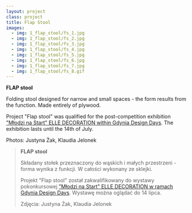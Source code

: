 ```yaml
---
layout: project
class: project
title: Flap Stool
images:
  - img: 1_flap_stool/fs_1.jpg
  - img: 1_flap_stool/fs_2.jpg
  - img: 1_flap_stool/fs_3.jpg
  - img: 1_flap_stool/fs_4.jpg
  - img: 1_flap_stool/fs_5.jpg
  - img: 1_flap_stool/fs_6.jpg
  - img: 1_flap_stool/fs_7.jpg
  - img: 1_flap_stool/fs_8.gif
---
```



**FLAP stool**

Folding stool designed for narrow and small spaces - the form results from the function. Made entirely of plywood.

Project "Flap stool" was qualified for the post-competition exhibition ["Młodzi na Start" ELLE DECORATION within Gdynia Design Days](https://www.elle.pl/decoration/artykul/wystawa-pokonkursowa-mlodzi-na-start-2019-190705024501). The exhibition lasts until the 14th of July.

Photos: Justyna Żak, Klaudia Jelonek


> **FLAP stool**
>
> Składany stołek przeznaczony do wąskich i małych przestrzeni - forma wynika z funkcji. W całości wykonany ze sklejki.
>
> Projekt "Flap stool" został zakwalifikowany do wystawy pokonkursowej ["Młodzi na Start" ELLE DECORATION w ramach Gdynia Design Days](https://www.elle.pl/decoration/artykul/wystawa-pokonkursowa-mlodzi-na-start-2019-190705024501). Wystawę można oglądać do 14 lipca.
>
> Zdjęcia: Justyna Żak, Klaudia Jelonek
